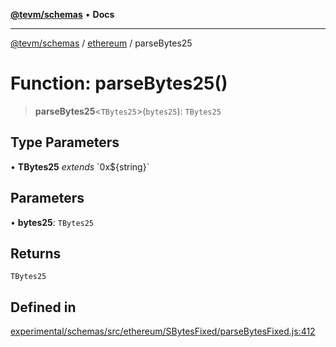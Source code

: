 [**@tevm/schemas**](../../README.md) • **Docs**

***

[@tevm/schemas](../../modules.md) / [ethereum](../README.md) / parseBytes25

# Function: parseBytes25()

> **parseBytes25**\<`TBytes25`\>(`bytes25`): `TBytes25`

## Type Parameters

• **TBytes25** *extends* \`0x$\{string\}\`

## Parameters

• **bytes25**: `TBytes25`

## Returns

`TBytes25`

## Defined in

[experimental/schemas/src/ethereum/SBytesFixed/parseBytesFixed.js:412](https://github.com/evmts/tevm-monorepo/blob/main/experimental/schemas/src/ethereum/SBytesFixed/parseBytesFixed.js#L412)
